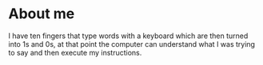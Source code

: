 # About me

I have ten fingers that type words with a keyboard which are then turned into 1s and 0s, at that point the computer can understand what I was trying to say and then execute my instructions.